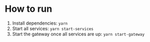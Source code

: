 # How to run

1. Install dependencies: `yarn`
2. Start all services: `yarn start-services`
3. Start the gateway once all services are up: `yarn start-gateway`
